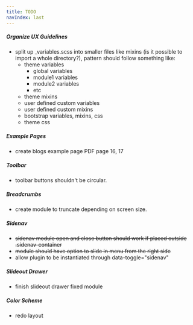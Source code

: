 ```yaml
---
title: TODO
navIndex: last
---
```


##### Organize UX Guidelines
- split up _variables.scss into smaller files like mixins (is it possible to import a whole directory?), pattern should follow something like:
	- theme variables
		- global variables
		- module1 variables
		- module2 variables
		- etc
	- theme mixins
	- user defined custom variables
	- user defined custom mixins
	- bootstrap variables, mixins, css
	- theme css

##### Example Pages
- create blogs example page PDF page 16, 17

##### Toolbar
- toolbar buttons shouldn't be circular.

##### Breadcrumbs
- create module to truncate depending on screen size.

##### Sidenav
- ~~sidenav module open and close button should work if placed outside .sidenav-container~~
- ~~module should have option to slide in menu from the right side~~
- allow plugin to be instantiated through data-toggle="sidenav"

##### Slideout Drawer
- finish slideout drawer fixed module

##### Color Scheme
- redo layout